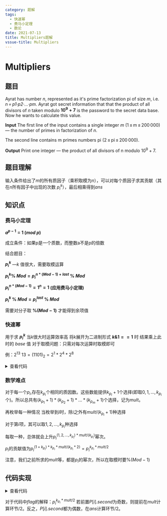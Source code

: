 ```yaml
---
category: 题解
tags:
  - 快速幂
  - 费马小定理
  - 数论
date: 2021-07-13
title: Multipliers题解
vssue-title: Multipliers
---
```

<!-- more -->
# Multipliers
## 题目
Ayrat has number *n*, represented as it's prime factorization pi of size *m*, i.e. *n = p1·p2·...·pm*. Ayrat got secret information that that the product of all divisors of *n* taken modulo **$10^9 + 7$** is the password to the secret data base. Now he wants to calculate this value.

**Input**
The first line of the input contains a single integer *m* (1 ≤ m ≤ 200 000) — the number of primes in factorization of *n*.

The second line contains m primes numbers pi (2 ≤ pi ≤ 200 000).

**Output**
Print one integer — the product of all divisors of n modulo $10^9 + 7$.

## 题目理解
输入条件给出了*m*的所有质因子（乘积取模为*n*），可以对每个质因子求其贡献（其在*n*所有因子中出现的次数 $p_i^k$），最后相乘得到*ans*

## 知识点
### 费马小定理
**$a^{p-1} \equiv 1\ (mod\ p)$**

成立条件：如果p是一个质数，而整数a不是p的倍数

结合题目：

**$p_i^k$** $—k$ 值很大，需要取模运算

**$p_i^k\%\ Mod = p_i^{n*(Mod-1)+last}\ \%\ Mod$**

**$p_i^{n*(Mod-1)}=1^n = 1$   (应用费马小定理)**

**$p_i^k\ \%\ Mod = p_i^{last}\ \%\ Mod$**

需要对分子取 **$\%(Mod-1)$** 才能得到余项值

### 快速幂
用于求 **$p_i^k$** 
当$k$很大时运算效率高
将$k$展开为二进制形式
**$k\&1 == 1$** 时 结果乘上此时的 $base$ 值
对于取模问题：只需对每次运算时取模即可

例：$2^{13}$
$13=(1101)_2 = 2^1*2^4*2^8$
<details>

<summary>查看代码</summary>

``` cpp
LL quick_sort(LL x,LL k){
    LL ans = 1;
    LL base = x;
    while(k){
        if(k&1)
            ans = (ans*base)%Mod;
        base = (base*base)%Mod;
        k>>=1;
    }
    return ans%Mod;
}
```
</details>

### 数学难点

对于每一个$p_i$,存在$k_{p_i}$个相同的质因数。这些数能提供$k_{p_i}+1$个选择(即取$0,1,...,k_{p_i}$个)。所以总共有$(k_{p_1}+1)*(k_{p_2}+1)*...*(k_{p_m}+1)$个选择，记为$mult$。

再枚举每一种情况
当枚举到$i$时，除$i$之外有$mult/(k_{p_i}+1)$种选择

对于第$i$项，其可以取$1,2,...,k_{p_i}$种选择

每取一种，总体就会上升$p_i^{(1,2,...,k_{p_i})*mult/(k_{p_i})}$幂次。

$p_i$的贡献值为$p_i^{(1+k_{p_i})*k_{p_i}*mult/(k_{p_i}*2)}=p_i^{k_{p_i}*mult/2}$

注意，我们之前所求的$mult$等，都是$p_i$的幂次，所以在取模时要$\%(Mod-1)$

## 代码实现
<details>
<summary>查看代码</summary>

``` cpp
#include<bits/stdc++.h>
using namespace std;
#define LL long long
const int Mod=1e9+7;
const int N=2e5+10;
int a[N];
pair<int,int>P[N];
int cnt;
LL quick_sort(LL x,LL k){
    LL ans = 1;
    LL base = x;
    while(k){
        if(k&1)
            ans = (ans*base)%Mod;
        base = (base*base)%Mod;
        k>>=1;
    }
    return ans%Mod;
}
int main(){
    int m;
    //cout<<quick_sort(2,5);
    scanf("%d",&m);
    for(int i=1;i<=m;i++)
        scanf("%d",&a[i]);
    sort(a+1,a+m+1);
    for(int i=1;i<=m;i++){
        if(a[i]==a[i-1])
            P[cnt].second++;
        else
            P[++cnt]={a[i],1};
    }
    bool flag = 1;
    LL mult = 1;
    for(int i=1;i<=cnt;i++){
        LL cur = P[i].second+1;
        if(flag && !(cur&1)){
            cur/=2;
            flag = 0;
        }
        mult = (mult*cur)%(Mod-1);
    }
    //cout<<mult<<endl;
    LL ans=1;
    for(int i=1;i<=cnt;i++){
        LL cur=P[i].second;
        if(flag)
            cur/=2;
        cur=(cur*mult)%(Mod-1);
        ans = (ans*quick_sort(P[i].first,cur))%Mod;
    }
    printf("%lld\n",ans);
    return 0;
}
```

</details>

对于代码中$flag$的解释：$p_i^{k_{p_i}*mult/2}$ 若前置$P[i].second$为奇数，则提前在$mult$计算环节$/2$。反之，$P[i].second$都为偶数，在$ans$计算环节$/2$。